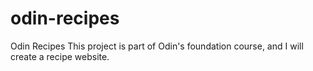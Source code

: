 # odin-recipes
Odin Recipes
This project is part of Odin's foundation course, and I will create a recipe website.